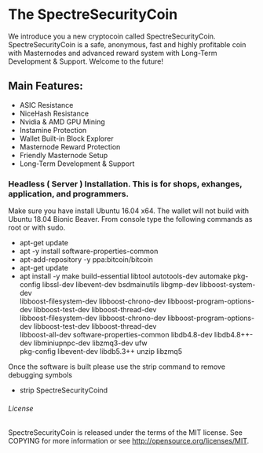 
# The SpectreSecurityCoin

We introduce you a new cryptocoin called SpectreSecurityCoin.
SpectreSecurityCoin is a safe, anonymous, fast and highly profitable coin with Masternodes and advanced reward system with Long-Term Development & Support.
Welcome to the future!

## Main Features:

*	ASIC Resistance
*	NiceHash Resistance
*	Nvidia & AMD GPU Mining
*	Instamine Protection
*	Wallet Built-in Block Explorer
*	Masternode Reward Protection
*	Friendly Masternode Setup
*	Long-Term Development & Support

### Headless ( Server ) Installation. This is for shops, exhanges, application, and programmers.
Make sure you have install Ubuntu 16.04 x64. The wallet will not build with Ubuntu 18.04 Bionic Beaver.
From console type the following commands as root or with sudo.

*	apt-get update
*	apt -y install software-properties-common
*	apt-add-repository -y ppa:bitcoin/bitcoin
*	apt-get update
*	apt install -y make build-essential libtool autotools-dev automake pkg-config libssl-dev libevent-dev bsdmainutils libgmp-dev libboost-system-dev \
libboost-filesystem-dev libboost-chrono-dev libboost-program-options-dev libboost-test-dev libboost-thread-dev \
libboost-filesystem-dev libboost-chrono-dev libboost-program-options-dev libboost-test-dev libboost-thread-dev \
libboost-all-dev  software-properties-common  libdb4.8-dev libdb4.8++-dev  libminiupnpc-dev libzmq3-dev ufw \
pkg-config libevent-dev  libdb5.3++ unzip libzmq5

Once the software is built please use the strip command to remove debugging symbols

*	strip SpectreSecurityCoind

###### License

SpectreSecurityCoin is released under the terms of the MIT license. See COPYING for more information or see http://opensource.org/licenses/MIT.

